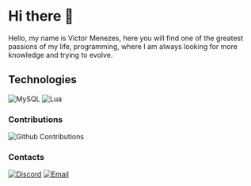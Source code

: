 # Hi there 👋

Hello, my name is Victor Menezes, here you will find one of the greatest passions of my life, programming, where I am always looking for more knowledge and trying to evolve.

## Technologies

![MySQL](https://img.shields.io/badge/MySQL-00758f?style=for-the-badge&logo=mysql&logoColor=white)
![Lua](https://img.shields.io/badge/Lua-003545?style=for-the-badge&logo=lua&logoColor=white)

### Contributions

![Github Contributions](https://github-readme-stats.vercel.app/api?username=VictorrLK&theme=dracula&show_icons=true&hide_title=true&count_private=true)

### Contacts

[![Discord](https://img.shields.io/badge/Discord-7289DA?style=for-the-badge&logo=discord&logoColor=white)](https://discord.com/users/853092872990621757)
[![Email](https://img.shields.io/badge/Email-ffffff?style=for-the-badge&logo=gmail&logoColor=black)](mailto:victormeenezes2007@icloud.com?subject=Hello%22)
